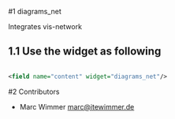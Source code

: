 #1 diagrams_net

Integrates vis-network

## 1.1 Use the widget as following

```xml

<field name="content" widget="diagrams_net"/>

```


#2 Contributors

* Marc Wimmer <marc@itewimmer.de>

